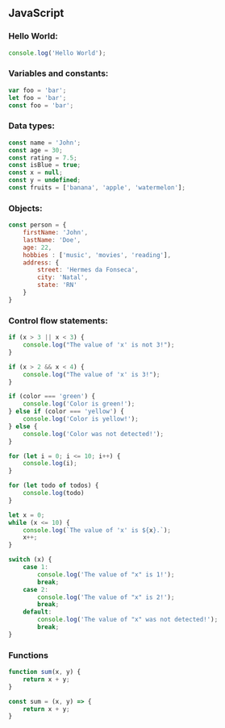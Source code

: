 ## JavaScript

### Hello World:
```javascript
console.log('Hello World');
```

### Variables and constants:
```javascript
var foo = 'bar';
let foo = 'bar';
const foo = 'bar';
```

### Data types:
```javascript
const name = 'John';
const age = 30;
const rating = 7.5;
const isBlue = true;
const x = null;
const y = undefined;
const fruits = ['banana', 'apple', 'watermelon'];
```

### Objects:
```javascript
const person = {
    firstName: 'John',
    lastName: 'Doe',
    age: 22,
    hobbies : ['music', 'movies', 'reading'],
    address: {
        street: 'Hermes da Fonseca',
        city: 'Natal',
        state: 'RN'
    }
}
```

### Control flow statements:
```javascript
if (x > 3 || x < 3) {
    console.log("The value of 'x' is not 3!");
}

if (x > 2 && x < 4) {
    console.log("The value of 'x' is 3!");
}

if (color === 'green') {
    console.log('Color is green!');
} else if (color === 'yellow') {
    console.log('Color is yellow!');
} else {
    console.log('Color was not detected!');
}

for (let i = 0; i <= 10; i++) {
    console.log(i);
}

for (let todo of todos) {
    console.log(todo)
}

let x = 0;
while (x <= 10) {
    console.log(`The value of 'x' is ${x}.`);
    x++;
}

switch (x) {
    case 1:
        console.log('The value of "x" is 1!');
        break;
    case 2:
        console.log('The value of "x" is 2!');
        break;
    default:
        console.log('The value of "x" was not detected!');
        break;
}
```

### Functions
```javascript
function sum(x, y) {
    return x + y;
}

const sum = (x, y) => {
    return x + y;
}
```
